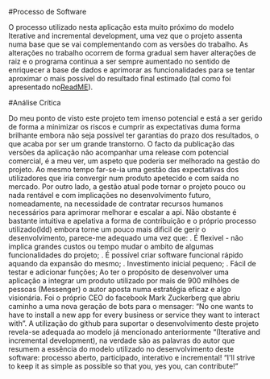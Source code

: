 #Processo de Software

O processo utilizado nesta aplicação esta muito próximo do modelo Iterative and incremental development, uma vez que o projeto assenta numa base que se vai complementando com as versões do trabalho.
As alterações no trabalho ocorrem de forma gradual sem haver alterações de raiz e o programa continua a ser sempre aumentado no sentido de enriquecer a base de dados e aprimorar as funcionalidades para se tentar aproximar o mais possível do resultado final estimado (tal como foi apresentado no[ReadME](https://github.com/LuiSoares/JARVIS-on-Messenger/blob/master/Esof-Docs/ReadMe.md)).


#Análise Crítica

Do meu ponto de visto este projeto tem imenso potencial e está a ser gerido de forma a minimizar os riscos e cumprir as expectativas duma forma brilhante embora não seja possível ter garantias do prazo dos resultados, o que acaba por ser um grande transtorno.
O facto da publicação das versões da aplicação não acompanhar uma release com potencial comercial, é a meu ver, um aspeto que poderia ser melhorado na gestão do projeto. Ao mesmo tempo far-se-ia uma gestão das expectativas dos utilizadores que iria convergir num produto apetecido e com saída no mercado. Por outro lado, a gestão atual pode tornar o projeto pouco ou nada rentável e com implicações no desenvolvimento futuro, nomeadamente, na necessidade de contratar recursos humanos necessários para aprimorar melhorar e escalar a api.
Não obstante é bastante intuitiva e apelativa a forma de contribuição e o próprio processo utilizado(Idd) embora torne um pouco mais dificil de gerir o desenvolvimento, parece-me adequado uma vez que:
. É flexivel - não implica grandes custos ou tempo mudar o ambito de algumas funcionalidades do projeto;
. É possível criar software funcional rápido aquando da expansão do mesmo;
. Investimento inicial pequeno;
. Fácil de testar e adicionar funções;
Ao ter o propósito de desenvolver uma aplicação a integrar um produto utilizado por mais de 900 milhões de pessoas (Messenger) o autor aposta numa estratégia eficaz e algo visionária. Foi o próprio CEO do facebook Mark Zuckerberg que abriu caminho a uma nova geração de bots para o mensager: “No one wants to have to install a new app for every business or service they want to interact with”.
A utilização do github para suportar o desenvolvimento deste projeto revela-se adequada ao modelo já mencionado anteriormente “(Iterative and incremental development), na verdade são as palavras do autor que resumem a essência do modelo utilizado no desenvolvimento deste software: processo aberto, participado, interativo e incremental! 
“I'll strive to keep it as simple as possible so that you, yes you, can contribute!”
